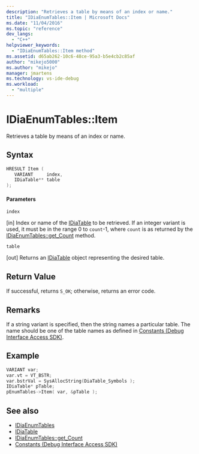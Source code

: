 ```yaml
---
description: "Retrieves a table by means of an index or name."
title: "IDiaEnumTables::Item | Microsoft Docs"
ms.date: "11/04/2016"
ms.topic: "reference"
dev_langs:
  - "C++"
helpviewer_keywords:
  - "IDiaEnumTables::Item method"
ms.assetid: d65ab262-10c6-48ce-95a3-b5e4cb2c85af
author: "mikejo5000"
ms.author: "mikejo"
manager: jmartens
ms.technology: vs-ide-debug
ms.workload:
  - "multiple"
---
```

# IDiaEnumTables::Item
Retrieves a table by means of an index or name.

## Syntax

```C++
HRESULT Item ( 
   VARIANT     index,
   IDiaTable** table
);
```

#### Parameters
 `index`

[in] Index or name of the [IDiaTable](../../debugger/debug-interface-access/idiatable.md) to be retrieved. If an integer variant is used, it must be in the range 0 to `count`-1, where `count` is as returned by the [IDiaEnumTables::get_Count](../../debugger/debug-interface-access/idiaenumtables-get-count.md) method.

 `table`

[out] Returns an [IDiaTable](../../debugger/debug-interface-access/idiatable.md) object representing the desired table.

## Return Value
 If successful, returns `S_OK`; otherwise, returns an error code.

## Remarks
 If a string variant is specified, then the string names a particular table. The name should be one of the table names as defined in [Constants (Debug Interface Access SDK)](../../debugger/debug-interface-access/constants-debug-interface-access-sdk.md).

## Example

```C++
VARIANT var;
var.vt = VT_BSTR;
var.bstrVal = SysAllocString(DiaTable_Symbols );
IDiaTable* pTable;
pEnumTables->Item( var, &pTable );
```

## See also
- [IDiaEnumTables](../../debugger/debug-interface-access/idiaenumtables.md)
- [IDiaTable](../../debugger/debug-interface-access/idiatable.md)
- [IDiaEnumTables::get_Count](../../debugger/debug-interface-access/idiaenumtables-get-count.md)
- [Constants (Debug Interface Access SDK)](../../debugger/debug-interface-access/constants-debug-interface-access-sdk.md)
